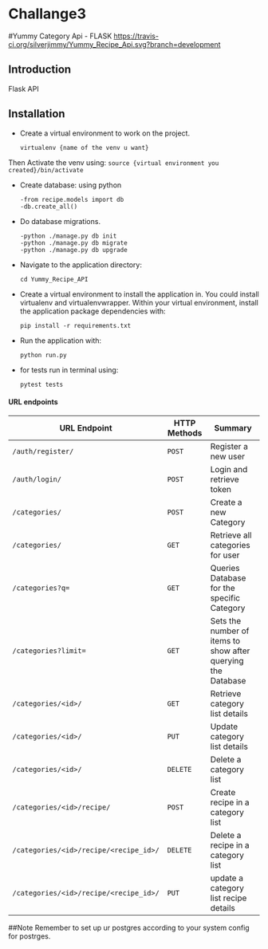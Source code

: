 # Challange3

#Yummy Category Api - FLASK
https://travis-ci.org/silverjimmy/Yummy_Recipe_Api.svg?branch=development

## Introduction
Flask API


## Installation
* Create a virtual environment to work on the project.
    ```
    virtualenv {name of the venv u want}
    ```
Then Activate the venv using:
    ```
    source {virtual environment you created}/bin/activate
    ```
* Create database:
using python
    ```
    -from recipe.models import db
    -db.create_all()
    ```
* Do database migrations.
    ```
    -python ./manage.py db init
    -python ./manage.py db migrate
    -python ./manage.py db upgrade
    ```

* Navigate to the application directory:

    ```
    cd Yummy_Recipe_API
    ```

* Create a virtual environment to install the
application in. You could install virtualenv and virtualenvwrapper.
Within your virtual environment, install the application package dependencies with:

    ```
    pip install -r requirements.txt
    ```

* Run the application with:

    ```
    python run.py
    ```
* for tests run in terminal using:

    ```
    pytest tests
    ```

#### URL endpoints

| URL Endpoint | HTTP Methods | Summary |
| -------- | ------------- | --------- |
| `/auth/register/` | `POST`  | Register a new user|
| `/auth/login/` | `POST` | Login and retrieve token|
| `/categories/` | `POST` | Create a new Category |
| `/categories/` | `GET` | Retrieve all categories for user |
| `/categories?q=` | `GET` | Queries Database for the specific Category |
| `/categories?limit=` | `GET` | Sets the number of items to show after querying the Database |
| `/categories/<id>/` | `GET` |  Retrieve category list details |
| `/categories/<id>/` | `PUT` | Update category list details |
| `/categories/<id>/` | `DELETE` | Delete a category list |
| `/categories/<id>/recipe/` | `POST` |  Create recipe in a category list |
| `/categories/<id>/recipe/<recipe_id>/` | `DELETE`| Delete a recipe in a category list|
| `/categories/<id>/recipe/<recipe_id>/` | `PUT`| update a category list recipe details|


##Note
Remember to set up ur postgres according to your system config for postrges.
